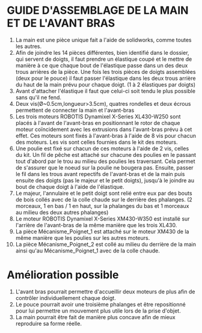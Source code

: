 
# GUIDE D'ASSEMBLAGE DE LA MAIN ET DE L'AVANT BRAS

1. La main est une pièce unique fait a l'aide de solidworks, comme toutes les autres.
2. Afin de joindre les 14 pièces différentes, bien identifié dans le dossier, qui servent de doigts, il faut prendre un élastique coupé et le mettre de manière à ce que chaque bout de l'élastique passe dans un des deux trous arrières de la pièce. Une fois les trois pièces de doigts assemblées (deux pour le pouce) il faut passer l'élastique dans les deux trous arrière du haut de la main prévu pour chaque doigt. (1 à 2 élastiques par doigts) 
3. Avant d'attacher l'élastique il faut que celui-ci soit tendu le plus possible sans qu'il ne fend.
4. Deux vis(Ø~0.5cm,longueur>3.5cm), quatres rondelles et deux écrous permettent de connecter la main et l'avant-bras
5. Les trois moteurs ROBOTIS Dynamixel X-Series XL430-W250 sont placés à l'avant de l'avant-bras en positionnant le rotor de chaque moteur coïncidement avec les extrusions dans l'avant-bras prévu à cet effet. Ces moteurs sont fixés à l'avant-bras à l'aide de 8 vis pour chacun des moteurs. Les vis sont celles fournies dans le kit des moteurs. 
6. Une poulie est fixé sur chacun de ces moteurs à l'aide de 2 vis, celles du kit. Un fil de pêche est attaché sur chacune des poulies en le passant tout d'abord par le trou au milieu des poulies les traversant. Cela permet de s'assurer que le noeud sur la poulie ne bougera pas. Ensuite, passer le fil dans les trous avant repectifs de l'avant-bras et de la main puis ensuite des doigts (pas le majeur et le petit doigts), jusqu'à le joindre au bout de chaque doigt à l'aide de l'élastique.
7. Le majeur, l'annulaire et le petit doigt sont relié entre eux par des bouts de bois collés avec de la colle chaude sur le derrière des phalanges. (2 morceaux, 1 en bas / 1 en haut, sur la phalanges du bas et 1 morceaux au milieu des deux autres phalanges)
8. Le moteur ROBOTIS Dynamixel X-Series XM430-W350 est installé sur l'arrière de l'avant-bras de la même manière que les trois XL430.
9. La pièce Mécanisme_Poignet_1 est attaché sur le moteur XM430 de la même manière que les poulies sur les autres moteurs.
10. La pièce Mécanisme_Poignet_2 est collé au milieu du derrière de la main ainsi qu'au Mécanisme_Poignet_1 avec de la colle chaude.
 
# Amélioration possible 

1. L'avant bras pourrait permettre d'accueillir deux moteurs de plus afin de contrôler individuellement chaque doigt.
2. Le pouce pourrait avoir une troisième phalanges et être repositionné pour lui permettre un mouvement plus utile lors de la prise d'objet.
3. La main pourrait être fait de manière plus concave afin de mieux reproduire sa forme réelle. 

